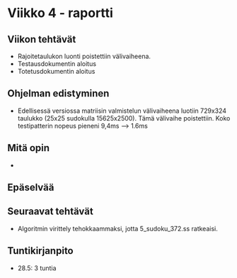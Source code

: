 # Viikko 4 - raportti

## Viikon tehtävät
* Rajoitetaulukon luonti poistettiin välivaiheena. 
* Testausdokumentin aloitus
* Totetusdokumentin aloitus

## Ohjelman edistyminen
* Edellisessä versiossa matriisin valmistelun välivaiheena luotiin 729x324 taulukko (25x25 sudokulla 15625x2500). Tämä välivaihe poistettiin. Koko testipatterin nopeus pieneni 9,4ms --> 1.6ms

## Mitä opin
* 

## Epäselvää

## Seuraavat tehtävät
* Algoritmin virittely tehokkaammaksi, jotta 5_sudoku_372.ss ratkeaisi.

## Tuntikirjanpito
* 28.5: 3 tuntia
